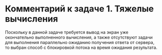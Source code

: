 # Комментарий к задаче 1. Тяжелые вычисления

Поскольку в данной задаче требуется вывод на экран уже окончательно выполненного вычисления, а также отсутствуют задачи для выполнения параллельно ожиданию получения ответа от сервера, то выбран способ с блокировкой потока на время ожидания результата.